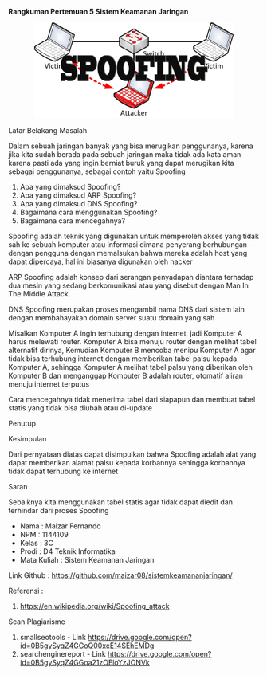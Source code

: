**Rangkuman Pertemuan 5 Sistem Keamanan Jaringan**

<p align="center">
  <img src="../../img/spoofing1.jpg" width="400px">
</p>

Latar Belakang Masalah

 Dalam sebuah jaringan banyak yang bisa merugikan penggunanya, karena jika kita sudah berada pada sebuah jaringan maka tidak ada kata aman karena pasti ada yang ingin berniat buruk yang dapat merugikan kita sebagai penggunanya, sebagai contoh yaitu Spoofing

1. Apa yang dimaksud Spoofing?
2. Apa yang dimaksud ARP Spoofing?
3. Apa yang dimaksud DNS Spoofing?
4. Bagaimana cara menggunakan Spoofing?
5. Bagaimana cara mencegahnya?

Spoofing adalah teknik yang digunakan untuk memperoleh akses yang tidak sah ke sebuah komputer atau informasi dimana penyerang berhubungan dengan pengguna dengan memalsukan bahwa mereka adalah host yang dapat dipercaya, hal ini biasanya digunakan oleh hacker

ARP Spoofing adalah konsep dari serangan penyadapan diantara terhadap dua mesin yang sedang berkomunikasi atau yang disebut dengan Man In The Middle Attack.

DNS Spoofing merupakan proses mengambil nama DNS dari sistem lain dengan membahayakan domain server suatu domain yang sah

Misalkan Komputer A ingin terhubung dengan internet, jadi Komputer A harus melewati router. Komputer A bisa menuju router dengan melihat tabel alternatif dirinya, Kemudian Komputer B mencoba menipu Komputer A agar tidak bisa terhubung internet dengan memberikan tabel palsu kepada Komputer A, sehingga Komputer A melihat tabel palsu yang diberikan oleh Komputer B dan menganggap Komputer B adalah router, otomatif aliran menuju internet terputus

Cara mencegahnya tidak menerima tabel dari siapapun dan membuat tabel statis yang tidak bisa diubah atau di-update

Penutup

Kesimpulan

Dari pernyataan diatas dapat disimpulkan bahwa Spoofing adalah alat yang dapat memberikan alamat palsu kepada korbannya sehingga korbannya tidak dapat terhubung ke internet

Saran

Sebaiknya kita menggunakan tabel statis agar tidak dapat diedit dan terhindar dari proses Spoofing

* Nama : Maizar Fernando
* NPM : 1144109
* Kelas : 3C
* Prodi : D4 Teknik Informatika
* Mata Kuliah : Sistem Keamanan Jaringan

Link Github : https://github.com/maizar08/sistemkeamananjaringan/

Referensi : 

1. https://en.wikipedia.org/wiki/Spoofing_attack

Scan Plagiarisme

1. smallseotools - Link https://drive.google.com/open?id=0B5gySyqZ4GGoQ00xcE14SEhEMDg
2. searchenginereport - Link https://drive.google.com/open?id=0B5gySyqZ4GGoa21zOEloYzJONVk